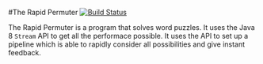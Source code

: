 #The Rapid Permuter [![Build Status](https://travis-ci.org/tbodt/trp.svg?branch=master)](https://travis-ci.org/tbodt/trp)

The Rapid Permuter is a program that solves word puzzles. It uses the Java 8 `Stream` API to get all the performace possible. It uses the API to set up a pipeline which is able to rapidly consider all possibilities and give instant feedback.
